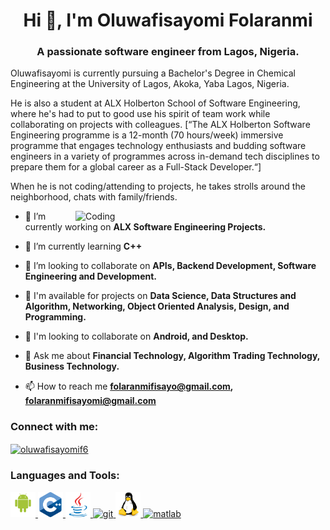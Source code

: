 


<h1 align="center">Hi 👋, I'm Oluwafisayomi Folaranmi</h1>
<h3 align="center">A passionate software engineer from Lagos, Nigeria.</h3> 
<p align="left">Oluwafisayomi is currently pursuing a Bachelor's Degree in Chemical Engineering at the University of Lagos, Akoka, Yaba Lagos, Nigeria.</p>

<p align="left">He is also a student at ALX Holberton School of Software Engineering, where he's had to put to good use his spirit of team work while collaborating on projects with colleagues. [“The ALX Holberton Software Engineering programme is a 12-month (70 hours/week) immersive programme that engages technology enthusiasts and budding software engineers in a variety of programmes across in-demand tech disciplines to prepare them for a global career as a Full-Stack Developer.“]</p>

<p align="left">When he is not coding/attending to projects, he takes strolls around the neighborhood, chats with family/friends.</p>
<img align="right" alt="Coding" width="400" src="https://cdn.dribbble.com/users/1162077/screenshots/3848914/programmer.gif">

- 🔭 I’m currently working on **ALX Software Engineering Projects.**

- 🌱 I’m currently learning **C++**

- 👯 I’m looking to collaborate on **APIs, Backend Development, Software Engineering and Development.**

- 🎈 I'm available for projects on **Data Science, Data Structures and Algorithm, Networking, Object Oriented Analysis, Design, and Programming.**

- 🤝 I'm looking to collaborate on **Android, and Desktop.**

- 💬 Ask me about **Financial Technology, Algorithm Trading Technology, Business Technology.**

- 📫 How to reach me **folaranmifisayo@gmail.com, folaranmifisayomi@gmail.com**


<h3 align="left">Connect with me:</h3>
<p align="left">
<a href="https://twitter.com/oluwafisayomif6" target="blank"><img align="center" src="https://raw.githubusercontent.com/rahuldkjain/github-profile-readme-generator/master/src/images/icons/Social/twitter.svg" alt="oluwafisayomif6" height="30" width="40" /></a>
</p>

<h3 align="left">Languages and Tools:</h3>
<p align="left"> <a href="https://developer.android.com" target="_blank" rel="noreferrer"> <img src="https://raw.githubusercontent.com/devicons/devicon/master/icons/android/android-original-wordmark.svg" alt="android" width="40" height="40"/> </a> <a href="https://www.w3schools.com/cpp/" target="_blank" rel="noreferrer"> <img src="https://raw.githubusercontent.com/devicons/devicon/master/icons/cplusplus/cplusplus-original.svg" alt="cplusplus" width="40" height="40"/> </a> <a href="https://www.java.com" target="_blank" rel="noreferrer"> <img src="https://raw.githubusercontent.com/devicons/devicon/master/icons/java/java-original.svg" alt="java" width="40" height="40"/> </a> <a href="https://git-scm.com/" target="_blank" rel="noreferrer"> <img src="https://www.vectorlogo.zone/logos/git-scm/git-scm-icon.svg" alt="git" width="40" height="40"/> </a> <a href="https://www.linux.org/" target="_blank" rel="noreferrer"> <img src="https://raw.githubusercontent.com/devicons/devicon/master/icons/linux/linux-original.svg" alt="linux" width="40" height="40"/> </a> <a href="https://www.mathworks.com/" target="_blank" rel="noreferrer"> <img src="https://upload.wikimedia.org/wikipedia/commons/2/21/Matlab_Logo.png" alt="matlab" width="40" height="40"/> </a> </p>
